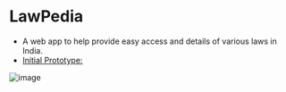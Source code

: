 # LawPedia
- A web app to help provide easy access and details of various laws in India.
- [Initial Prototype:](https://s3.us-west-2.amazonaws.com/secure.notion-static.com/eeea975b-995c-4652-8162-4aa39a7483e2/Screenshot_2021-12-29_135044.png?X-Amz-Algorithm=AWS4-HMAC-SHA256&X-Amz-Content-Sha256=UNSIGNED-PAYLOAD&X-Amz-Credential=AKIAT73L2G45EIPT3X45%2F20211229%2Fus-west-2%2Fs3%2Faws4_request&X-Amz-Date=20211229T090154Z&X-Amz-Expires=86400&X-Amz-Signature=6e960bfd797fba4f6f75f025c5c35ea9fea600ba5a342a8d35f2daa4543e1690&X-Amz-SignedHeaders=host&response-content-disposition=filename%20%3D%22Screenshot%25202021-12-29%2520135044.png%22&x-id=GetObject)

![image](https://user-images.githubusercontent.com/19510062/147645748-485d028d-eb7e-42d9-b5d2-1feeac4a7af5.png)

